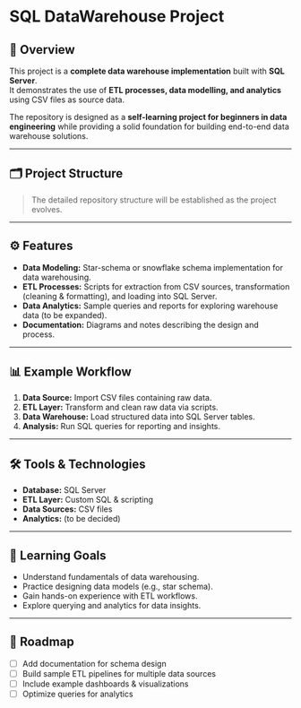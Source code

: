 # SQL DataWarehouse Project

## 📌 Overview
This project is a **complete data warehouse implementation** built with **SQL Server**.  
It demonstrates the use of **ETL processes, data modelling, and analytics** using CSV files as source data.  

The repository is designed as a **self-learning project for beginners in data engineering** while providing a solid foundation for building end-to-end data warehouse solutions.

---

## 🗂️ Project Structure
> The detailed repository structure will be established as the project evolves.  

---

## ⚙️ Features
- **Data Modeling:** Star-schema or snowflake schema implementation for data warehousing.  
- **ETL Processes:** Scripts for extraction from CSV sources, transformation (cleaning & formatting), and loading into SQL Server.  
- **Data Analytics:** Sample queries and reports for exploring warehouse data (to be expanded).  
- **Documentation:** Diagrams and notes describing the design and process.  

---

## 📊 Example Workflow
1. **Data Source:** Import CSV files containing raw data.  
2. **ETL Layer:** Transform and clean raw data via scripts.  
3. **Data Warehouse:** Load structured data into SQL Server tables.  
4. **Analysis:** Run SQL queries for reporting and insights.  

---

## 🛠️ Tools & Technologies
- **Database:** SQL Server  
- **ETL Layer:** Custom SQL & scripting  
- **Data Sources:** CSV files  
- **Analytics:** (to be decided)  

---

## 📖 Learning Goals
- Understand fundamentals of data warehousing.  
- Practice designing data models (e.g., star schema).  
- Gain hands-on experience with ETL workflows.  
- Explore querying and analytics for data insights.  

---

## 📌 Roadmap
- [ ] Add documentation for schema design  
- [ ] Build sample ETL pipelines for multiple data sources  
- [ ] Include example dashboards & visualizations  
- [ ] Optimize queries for analytics
